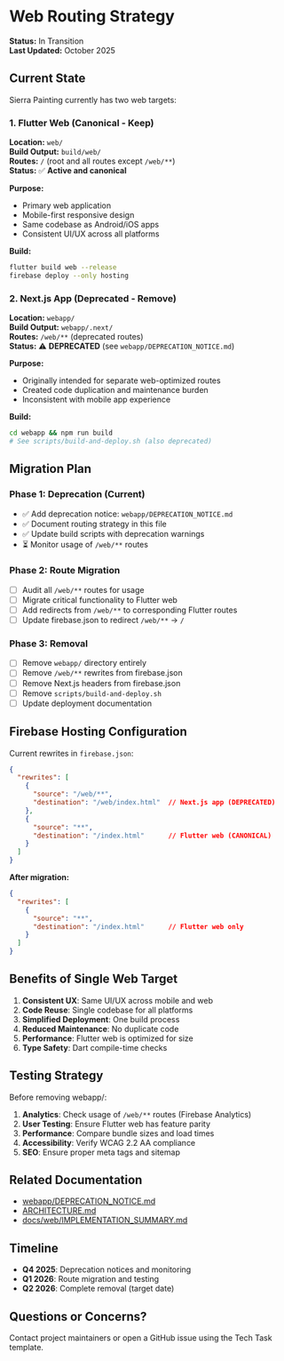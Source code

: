 # Web Routing Strategy

**Status:** In Transition  
**Last Updated:** October 2025

## Current State

Sierra Painting currently has two web targets:

### 1. Flutter Web (Canonical - Keep)

**Location:** `web/`  
**Build Output:** `build/web/`  
**Routes:** `/` (root and all routes except `/web/**`)  
**Status:** ✅ **Active and canonical**

**Purpose:**
- Primary web application
- Mobile-first responsive design
- Same codebase as Android/iOS apps
- Consistent UI/UX across all platforms

**Build:**
```bash
flutter build web --release
firebase deploy --only hosting
```

### 2. Next.js App (Deprecated - Remove)

**Location:** `webapp/`  
**Build Output:** `webapp/.next/`  
**Routes:** `/web/**` (deprecated routes)  
**Status:** ⚠️ **DEPRECATED** (see `webapp/DEPRECATION_NOTICE.md`)

**Purpose:**
- Originally intended for separate web-optimized routes
- Created code duplication and maintenance burden
- Inconsistent with mobile app experience

**Build:**
```bash
cd webapp && npm run build
# See scripts/build-and-deploy.sh (also deprecated)
```

## Migration Plan

### Phase 1: Deprecation (Current)

- ✅ Add deprecation notice: `webapp/DEPRECATION_NOTICE.md`
- ✅ Document routing strategy in this file
- ✅ Update build scripts with deprecation warnings
- ⏳ Monitor usage of `/web/**` routes

### Phase 2: Route Migration

- [ ] Audit all `/web/**` routes for usage
- [ ] Migrate critical functionality to Flutter web
- [ ] Add redirects from `/web/**` to corresponding Flutter routes
- [ ] Update firebase.json to redirect `/web/**` → `/`

### Phase 3: Removal

- [ ] Remove `webapp/` directory entirely
- [ ] Remove `/web/**` rewrites from firebase.json
- [ ] Remove Next.js headers from firebase.json
- [ ] Remove `scripts/build-and-deploy.sh`
- [ ] Update deployment documentation

## Firebase Hosting Configuration

Current rewrites in `firebase.json`:

```json
{
  "rewrites": [
    {
      "source": "/web/**",
      "destination": "/web/index.html"  // Next.js app (DEPRECATED)
    },
    {
      "source": "**",
      "destination": "/index.html"      // Flutter web (CANONICAL)
    }
  ]
}
```

**After migration:**

```json
{
  "rewrites": [
    {
      "source": "**",
      "destination": "/index.html"      // Flutter web only
    }
  ]
}
```

## Benefits of Single Web Target

1. **Consistent UX**: Same UI/UX across mobile and web
2. **Code Reuse**: Single codebase for all platforms
3. **Simplified Deployment**: One build process
4. **Reduced Maintenance**: No duplicate code
5. **Performance**: Flutter web is optimized for size
6. **Type Safety**: Dart compile-time checks

## Testing Strategy

Before removing webapp/:

1. **Analytics**: Check usage of `/web/**` routes (Firebase Analytics)
2. **User Testing**: Ensure Flutter web has feature parity
3. **Performance**: Compare bundle sizes and load times
4. **Accessibility**: Verify WCAG 2.2 AA compliance
5. **SEO**: Ensure proper meta tags and sitemap

## Related Documentation

- [webapp/DEPRECATION_NOTICE.md](../webapp/DEPRECATION_NOTICE.md)
- [ARCHITECTURE.md](../ARCHITECTURE.md#routing-strategy)
- [docs/web/IMPLEMENTATION_SUMMARY.md](web/IMPLEMENTATION_SUMMARY.md)

## Timeline

- **Q4 2025**: Deprecation notices and monitoring
- **Q1 2026**: Route migration and testing
- **Q2 2026**: Complete removal (target date)

## Questions or Concerns?

Contact project maintainers or open a GitHub issue using the Tech Task template.
